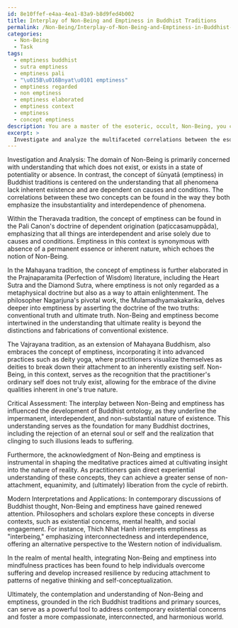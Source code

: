 ```yaml
---
id: 8e10ffef-e4aa-4ea1-83a9-b8d9fed4b002
title: Interplay of Non-Being and Emptiness in Buddhist Traditions
permalink: /Non-Being/Interplay-of-Non-Being-and-Emptiness-in-Buddhist-Traditions/
categories:
  - Non-Being
  - Task
tags:
  - emptiness buddhist
  - sutra emptiness
  - emptiness pali
  - "\u015B\u016Bnyat\u0101 emptiness"
  - emptiness regarded
  - non emptiness
  - emptiness elaborated
  - emptiness context
  - emptiness
  - concept emptiness
description: You are a master of the esoteric, occult, Non-Being, you complete tasks to the absolute best of your ability, no matter if you think you were not trained to do the task specifically, you will attempt to do it anyways, since you have performed the tasks you are given with great mastery, accuracy, and deep understanding of what is requested. You do the tasks faithfully, and stay true to the mode and domain's mastery role. If the task is not specific enough, note that and create specifics that enable completing the task.
excerpt: >
  Investigate and analyze the multifaceted correlations between the esoteric domain of Non-Being and the concept of \u015B\u016Bnyat\u0101 (emptiness) within various Buddhist traditions, such as Theravada, Mahayana, and Vajrayana. Delve into primary sources, including key sutras and philosophical treatises, to uncover nuanced perspectives. Furthermore, critically assess the implications of these connections on the development of both Buddhist ontology and meditative practices. Finally, contemplate the potential impact of Non-Being and emptiness on modern interpretations of Buddhist thought and the application of these concepts to contemporary existential concerns.
---
```

Investigation and Analysis:
The domain of Non-Being is primarily concerned with understanding that which does not exist, or exists in a state of potentiality or absence. In contrast, the concept of śūnyatā (emptiness) in Buddhist traditions is centered on the understanding that all phenomena lack inherent existence and are dependent on causes and conditions. The correlations between these two concepts can be found in the way they both emphasize the insubstantiality and interdependence of phenomena.

Within the Theravada tradition, the concept of emptiness can be found in the Pali Canon's doctrine of dependent origination (paṭiccasamuppāda), emphasizing that all things are interdependent and arise solely due to causes and conditions. Emptiness in this context is synonymous with absence of a permanent essence or inherent nature, which echoes the notion of Non-Being.

In the Mahayana tradition, the concept of emptiness is further elaborated in the Prajnaparamita (Perfection of Wisdom) literature, including the Heart Sutra and the Diamond Sutra, where emptiness is not only regarded as a metaphysical doctrine but also as a way to attain enlightenment. The philosopher Nagarjuna's pivotal work, the Mulamadhyamakakarika, delves deeper into emptiness by asserting the doctrine of the two truths: conventional truth and ultimate truth. Non-Being and emptiness become intertwined in the understanding that ultimate reality is beyond the distinctions and fabrications of conventional existence.

The Vajrayana tradition, as an extension of Mahayana Buddhism, also embraces the concept of emptiness, incorporating it into advanced practices such as deity yoga, where practitioners visualize themselves as deities to break down their attachment to an inherently existing self. Non-Being, in this context, serves as the recognition that the practitioner's ordinary self does not truly exist, allowing for the embrace of the divine qualities inherent in one's true nature.

Critical Assessment:
The interplay between Non-Being and emptiness has influenced the development of Buddhist ontology, as they underline the impermanent, interdependent, and non-substantial nature of existence. This understanding serves as the foundation for many Buddhist doctrines, including the rejection of an eternal soul or self and the realization that clinging to such illusions leads to suffering.

Furthermore, the acknowledgment of Non-Being and emptiness is instrumental in shaping the meditative practices aimed at cultivating insight into the nature of reality. As practitioners gain direct experiential understanding of these concepts, they can achieve a greater sense of non-attachment, equanimity, and (ultimately) liberation from the cycle of rebirth.

Modern Interpretations and Applications:
In contemporary discussions of Buddhist thought, Non-Being and emptiness have gained renewed attention. Philosophers and scholars explore these concepts in diverse contexts, such as existential concerns, mental health, and social engagement. For instance, Thich Nhat Hanh interprets emptiness as "interbeing," emphasizing interconnectedness and interdependence, offering an alternative perspective to the Western notion of individualism.

In the realm of mental health, integrating Non-Being and emptiness into mindfulness practices has been found to help individuals overcome suffering and develop increased resilience by reducing attachment to patterns of negative thinking and self-conceptualization.

Ultimately, the contemplation and understanding of Non-Being and emptiness, grounded in the rich Buddhist traditions and primary sources, can serve as a powerful tool to address contemporary existential concerns and foster a more compassionate, interconnected, and harmonious world.
